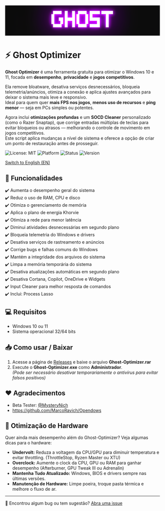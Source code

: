 ![Logo](https://github.com/louzkk/Ghost-Optimizer/blob/e70941415963195a2192215ff950054b26ade25b/Resources/newbanner.png)

# ⚡ Ghost Optimizer

**Ghost Optimizer** é uma ferramenta gratuita para otimizar o Windows 10 e 11, focada em **desempenho**, **privacidade** e **jogos competitivos**.

Ela remove bloatware, desativa serviços desnecessários, bloqueia telemetria/anúncios, otimiza a conexão e aplica ajustes avançados para deixar o sistema mais leve e responsivo.  
Ideal para quem quer **mais FPS nos jogos**, **menos uso de recursos** e **ping menor** — seja em PCs simples ou potentes.

Agora inclui **otimizações profundas** e um **SOCD Cleaner** personalizado (como o Razer Snaptap), que corrige entradas múltiplas de teclas para evitar bloqueios ou atrasos — melhorando o controle de movimento em jogos competitivos.  
Este script aplica mudanças a nível de sistema e oferece a opção de criar um ponto de restauração antes de prosseguir.

![License: MIT](https://img.shields.io/badge/License-MIT-yellow.svg) 
![Platform](https://img.shields.io/badge/platform-Windows-blue) 
![Status](https://img.shields.io/badge/status-beta-red) 
![Version](https://img.shields.io/badge/version-3.5-blue) 

[Switch to English (EN)](README.md)


## 🚀 Funcionalidades

✔️ Aumenta o desempenho geral do sistema  
✔️ Reduz o uso de RAM, CPU e disco  
✔️ Otimiza o gerenciamento de memória  
✔️ Aplica o plano de energia Khorvie  
✔️ Otimiza a rede para menor latência  
✔️ Diminui atividades desnecessárias em segundo plano  
✔️ Bloqueia telemetria do Windows e drivers  
✔️ Desativa serviços de rastreamento e anúncios  
✔️ Corrige bugs e falhas comuns do Windows  
✔️ Mantém a integridade dos arquivos do sistema  
✔️ Limpa a memória temporária do sistema  
✔️ Desativa atualizações automáticas em segundo plano  
✔️ Desativa Cortana, Copilot, OneDrive e Widgets  
✔️ Input Cleaner para melhor resposta de comandos  
✔️ Inclui: Process Lasso  


## 💻 Requisitos

- Windows 10 ou 11  
- Sistema operacional 32/64 bits  


## 📥 Como usar / Baixar

1. Acesse a página de [Releases](https://github.com/louzkk/Ghost-Optimizer/releases) e baixe o arquivo **Ghost-Optimizer.rar**  
2. Execute o **Ghost-Optimizer.exe** como **Administrador**.  
   *(Pode ser necessário desativar temporariamente o antivírus para evitar falsos positivos)*


## ❤️ Agradecimentos

- Beta Tester: [@MysteryNich](https://github.com/MysteryNich)  
- https://github.com/MarcoRavich/Opendows  


## 🔧 Otimização de Hardware

Quer ainda mais desempenho além do Ghost-Optimizer? Veja algumas dicas para o hardware:  

- **Undervolt:** Reduza a voltagem da CPU/GPU para diminuir temperatura e evitar throttling. (ThrottleStop, Ryzen Master ou XTU)  
- **Overclock:** Aumente o clock da CPU, GPU ou RAM para ganhar desempenho (Afterburner, GPU Tweak III ou Adrenalin)  
- **Mantenha Tudo Atualizado:** Windows, BIOS e drivers sempre nas últimas versões.  
- **Manutenção de Hardware:** Limpe poeira, troque pasta térmica e melhore o fluxo de ar.

---

💬 Encontrou algum bug ou tem sugestão? [Abra uma issue](https://github.com/louzkk/Ghost-Optimizer/issues)
